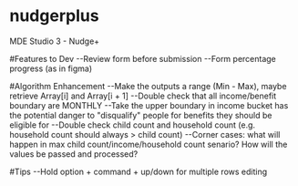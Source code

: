 # nudgerplus
MDE Studio 3 - Nudge+

#Features to Dev
--Review form before submission
--Form percentage progress (as in figma) 

#Algorithm Enhancement
--Make the outputs a range (Min - Max), maybe retrieve Array[i] and Array[i + 1]
--Double check that all income/benefit boundary are MONTHLY
--Take the upper boundary in income bucket has the potential danger to "disqualify" people for benefits they should be eligible for
--Double check child count and household count (e.g. household count should always > child count)
--Corner cases: what will happen in max child count/income/household count senario? How will the values be passed and processed?

#Tips
--Hold option + command + up/down for multiple rows editing
